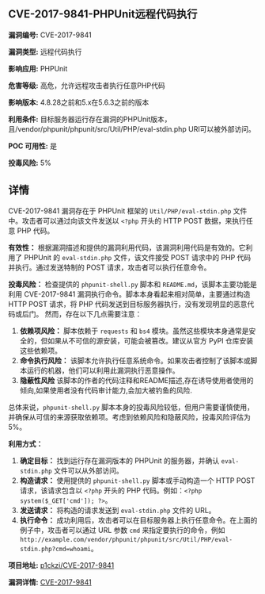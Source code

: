 ## CVE-2017-9841-PHPUnit远程代码执行

**漏洞编号:** CVE-2017-9841

**漏洞类型:** 远程代码执行

**影响应用:** PHPUnit

**危害等级:** 高危，允许远程攻击者执行任意PHP代码

**影响版本:** 4.8.28之前和5.x在5.6.3之前的版本

**利用条件:** 目标服务器运行存在漏洞的PHPUnit版本，且/vendor/phpunit/phpunit/src/Util/PHP/eval-stdin.php URI可以被外部访问。

**POC 可用性:** 是

**投毒风险:** 5%

## 详情

CVE-2017-9841 漏洞存在于 PHPUnit 框架的 `Util/PHP/eval-stdin.php` 文件中。攻击者可以通过向该文件发送以 `<?php` 开头的 HTTP POST 数据，来执行任意 PHP 代码。 

**有效性：**
根据漏洞描述和提供的漏洞利用代码，该漏洞利用代码是有效的。它利用了 PHPUnit 的 `eval-stdin.php` 文件，该文件接受 POST 请求中的 PHP 代码并执行。通过发送特制的 POST 请求，攻击者可以执行任意命令。

**投毒风险：**
检查提供的 `phpunit-shell.py` 脚本和 `README.md`，该脚本主要功能是利用 CVE-2017-9841 漏洞执行命令。脚本本身看起来相对简单，主要通过构造 HTTP POST 请求，将 PHP 代码发送到目标服务器执行，没有发现明显的恶意代码或后门。
然而，存在以下几点需要注意：
1.  **依赖项风险：** 脚本依赖于 `requests` 和 `bs4` 模块。虽然这些模块本身通常是安全的，但如果从不可信的源安装，可能会被篡改。建议从官方 PyPI 仓库安装这些依赖项。
2.  **命令执行风险：** 该脚本允许执行任意系统命令。如果攻击者控制了该脚本或脚本运行的机器，他们可以利用此漏洞执行恶意操作。
3. **隐蔽性风险** 该脚本的作者的代码注释和README描述,存在诱导使用者使用的倾向,如果使用者没有代码审计能力,会加大被钓鱼的风险.

总体来说，`phpunit-shell.py` 脚本本身的投毒风险较低，但用户需要谨慎使用，并确保从可信的来源获取依赖项。考虑到依赖风险和隐蔽风险，投毒风险评估为5%。

**利用方式：**
1.  **确定目标：** 找到运行存在漏洞版本的 PHPUnit 的服务器，并确认 `eval-stdin.php` 文件可以从外部访问。
2.  **构造请求：** 使用提供的 `phpunit-shell.py` 脚本或手动构造一个 HTTP POST 请求，该请求包含以 `<?php` 开头的 PHP 代码。例如：`<?php system($_GET['cmd']); ?>`。
3.  **发送请求：** 将构造的请求发送到 `eval-stdin.php` 文件的 URL。
4.  **执行命令：** 成功利用后，攻击者可以在目标服务器上执行任意命令。在上面的例子中，攻击者可以通过 URL 参数 `cmd` 来指定要执行的命令，例如 `http://example.com/vendor/phpunit/phpunit/src/Util/PHP/eval-stdin.php?cmd=whoami`。

**项目地址:** [p1ckzi/CVE-2017-9841](https://github.com/p1ckzi/CVE-2017-9841)

**漏洞详情:** [CVE-2017-9841](https://nvd.nist.gov/vuln/detail/CVE-2017-9841)